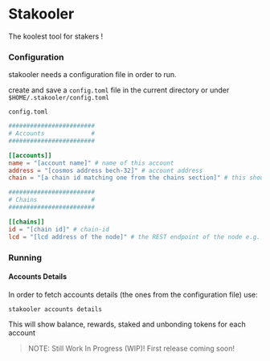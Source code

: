 # Stakooler

The koolest tool for stakers !

### Configuration

stakooler needs a configuration file in order to run.

create and save a `config.toml` file in the current directory or under `$HOME/.stakooler/config.toml`

`config.toml`
```toml
########################
# Accounts             #
########################

[[accounts]]
name = "[account name]" # name of this account
address = "[cosmos address bech-32]" # account address
chain = "[a chain id matching one from the chains section]" # this should match the chain id of one of the chains configured

########################
# Chains               #
########################

[[chains]]
id = "[chain id]" # chain-id
lcd = "[lcd address of the node]" # the REST endpoint of the node e.g. http://myosmonode.com:1317
```

### Running

#### Accounts Details

In order to fetch accounts details (the ones from the configuration file) use:

```stakooler accounts details```

This will show balance, rewards, staked and unbonding tokens for each account


> NOTE: Still Work In Progress (WIP)! First release coming soon!
